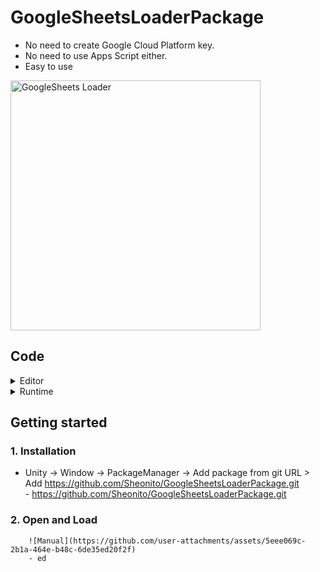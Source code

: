# GoogleSheetsLoaderPackage
- No need to create Google Cloud Platform key.
- No need to use Apps Script either.
- Easy to use <br>
<img src=https://github.com/user-attachments/assets/7ca07883-3f30-4a38-80eb-902d4776429d alt="GoogleSheets Loader" width="400"/> 

## Code
<details>
  <summary>Editor</summary>

  - [GoogleSheetEditor](Scripts/GoogleSheetEditor.cs) - Main <br><br>
  - [GoogleSheetDataContainer](Scripts/GoogleSheetDataContainer.cs) <br><br>
  - [GoogleSheetResponse](Scripts/GoogleSheetResponse.cs) <br><br>
  - [GoogleSheetDefine](Scripts/GoogleSheetDefine.cs)

</details>

<details>
  <summary>Runtime</summary>

  - [GoogleSheetLoader](Scripts/Scripts/GoogleSheetLoader.cs) - Json convert and save to unity



</details>

## Getting started
  ### 1. Installation <br>
  - Unity -> Window -> PackageManager -> Add package from git URL > Add https://github.com/Sheonito/GoogleSheetsLoaderPackage.git <br>
        - https://github.com/Sheonito/GoogleSheetsLoaderPackage.git
  ### 2. Open and Load
        ![Manual](https://github.com/user-attachments/assets/5eee069c-2b1a-464e-b48c-6de35ed20f2f)
        - ed
